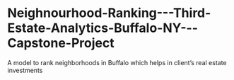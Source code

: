 # Neighnourhood-Ranking---Third-Estate-Analytics-Buffalo-NY---Capstone-Project
A model to rank neighborhoods in Buffalo which helps in client’s real estate investments
